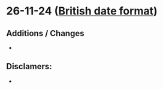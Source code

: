 # 26-11-24 (**[British date format](https://en.wikipedia.org/wiki/Date_and_time_notation_in_the_United_Kingdom)**)

## Additions / Changes
- 

## Disclamers:
- 

